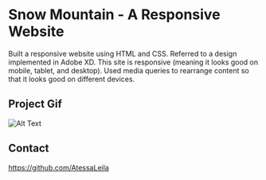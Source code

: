 # Snow Mountain - A Responsive Website

Built a responsive website using HTML and CSS. Referred to a design implemented in Adobe XD.
This site is responsive (meaning it looks good on mobile, tablet, and desktop). Used media queries to rearrange content so that it looks good on different devices.


## Project Gif

![Alt Text](https://media.giphy.com/media/YrBhKpdEAvSAmOmjKH/giphy-downsized-large.gif)

## Contact

https://github.com/AtessaLeila
